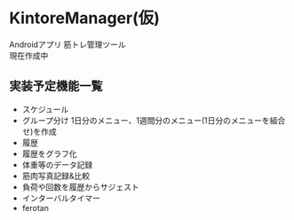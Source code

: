 KintoreManager(仮)
==============

Androidアプリ 筋トレ管理ツール  
現在作成中

## 実装予定機能一覧

* スケジュール
 * グループ分け 1日分のメニュー、1週間分のメニュー(1日分のメニューを組合せ)を作成
* 履歴
* 履歴をグラフ化
* 体重等のデータ記録
* 筋肉写真記録&比較
* 負荷や回数を履歴からサジェスト
* インターバルタイマー
* ferotan
